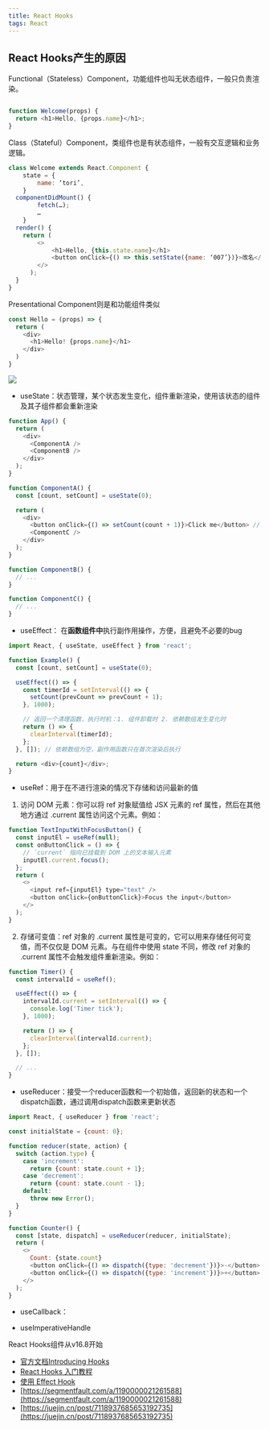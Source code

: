 ```yaml
---
title: React Hooks
tags: React
---
```




## React Hooks产生的原因

Functional（Stateless）Component，功能组件也叫无状态组件，一般只负责渲染。

```JavaScript

function Welcome(props) {
  return <h1>Hello, {props.name}</h1>;
}
```

Class（Stateful）Component，类组件也是有状态组件，一般有交互逻辑和业务逻辑。

```JavaScript
class Welcome extends React.Component {
    state = {
        name: ‘tori’,
    }
  componentDidMount() {
        fetch(…);
        …
    }
  render() {
    return (
        <>
            <h1>Hello, {this.state.name}</h1>
            <button onClick={() => this.setState({name: ‘007’})}>改名</button>
        </>
      );
  }
}

```


Presentational Component则是和功能组件类似

```JavaScript
const Hello = (props) => {
  return (
    <div>
      <h1>Hello! {props.name}</h1>
    </div>
  )
}

```

![](./hooks_1.png)

- useState：状态管理，某个状态发生变化，组件重新渲染，使用该状态的组件及其子组件都会重新渲染

```JavaScript
function App() {
  return (
    <div>
      <ComponentA />
      <ComponentB />
    </div>
  );
}

function ComponentA() {
  const [count, setCount] = useState(0);

  return (
    <div>
      <button onClick={() => setCount(count + 1)}>Click me</button> // ComponentA、ComponentC会重新渲染
      <ComponentC />
    </div>
  );
}

function ComponentB() {
  // ...
}

function ComponentC() {
  // ...
}
```

- useEffect： 在**函数组件中**执行副作用操作，方便，且避免不必要的bug

```JavaScript
import React, { useState, useEffect } from 'react';

function Example() {
  const [count, setCount] = useState(0);

  useEffect(() => {
    const timerId = setInterval(() => {
      setCount(prevCount => prevCount + 1);
    }, 1000);

    // 返回一个清理函数，执行时机：1. 组件卸载时 2. 依赖数组发生变化时
    return () => {
      clearInterval(timerId);
    };
  }, []); // 依赖数组为空，副作用函数只在首次渲染后执行

  return <div>{count}</div>;
}
```

- useRef：用于在不进行渲染的情况下存储和访问最新的值

1. 访问 DOM 元素：你可以将 ref 对象赋值给 JSX 元素的 ref 属性，然后在其他地方通过 .current 属性访问这个元素。例如：

```JavaScript
function TextInputWithFocusButton() {
  const inputEl = useRef(null);
  const onButtonClick = () => {
    // `current` 指向已挂载到 DOM 上的文本输入元素
    inputEl.current.focus();
  };
  return (
    <>
      <input ref={inputEl} type="text" />
      <button onClick={onButtonClick}>Focus the input</button>
    </>
  );
}
```

2. 存储可变值：ref 对象的 .current 属性是可变的，它可以用来存储任何可变值，而不仅仅是 DOM 元素。与在组件中使用 state 不同，修改 ref 对象的 .current 属性不会触发组件重新渲染。例如：

```JavaScript
function Timer() {
  const intervalId = useRef();

  useEffect(() => {
    intervalId.current = setInterval(() => {
      console.log('Timer tick');
    }, 1000);

    return () => {
      clearInterval(intervalId.current);
    };
  }, []);

  // ...
}
```

- useReducer：接受一个reducer函数和一个初始值，返回新的状态和一个dispatch函数，通过调用dispatch函数来更新状态

```JavaScript
import React, { useReducer } from 'react';

const initialState = {count: 0};

function reducer(state, action) {
  switch (action.type) {
    case 'increment':
      return {count: state.count + 1};
    case 'decrement':
      return {count: state.count - 1};
    default:
      throw new Error();
  }
}

function Counter() {
  const [state, dispatch] = useReducer(reducer, initialState);
  return (
    <>
      Count: {state.count}
      <button onClick={() => dispatch({type: 'decrement'})}>-</button>
      <button onClick={() => dispatch({type: 'increment'})}>+</button>
    </>
  );
}
```

- useCallback：


- useImperativeHandle

React Hooks组件从v16.8开始

- [官方文档Introducing Hooks](https://legacy.reactjs.org/docs/hooks-intro.htm)
- [React Hooks 入门教程](https://www.ruanyifeng.com/blog/2019/09/react-hooks.html)
- [使用 Effect Hook](https://zh-hans.legacy.reactjs.org/docs/hooks-effect.html)
- [https://segmentfault.com/a/1190000021261588](https://segmentfault.com/a/1190000021261588)
- [https://juejin.cn/post/7118937685653192735](https://juejin.cn/post/7118937685653192735)
